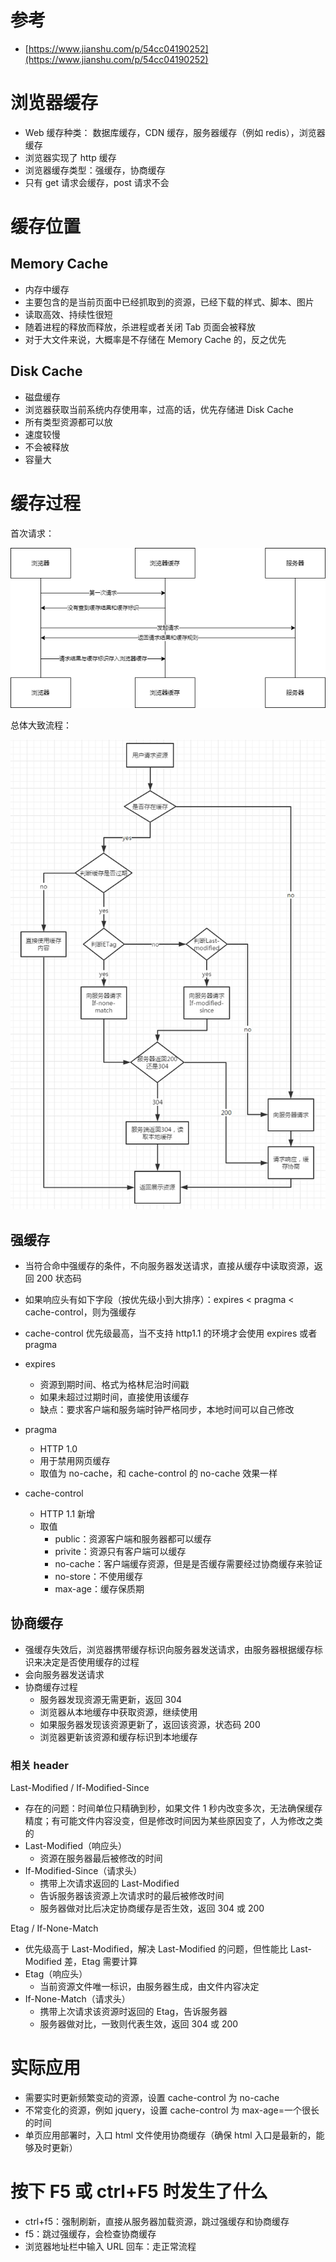 # 参考

- [https://www.jianshu.com/p/54cc04190252](https://www.jianshu.com/p/54cc04190252)

# 浏览器缓存

- Web 缓存种类： 数据库缓存，CDN 缓存，服务器缓存（例如 redis），浏览器缓存
- 浏览器实现了 http 缓存
- 浏览器缓存类型：强缓存，协商缓存
- 只有 get 请求会缓存，post 请求不会

# 缓存位置

## Memory Cache

- 内存中缓存
- 主要包含的是当前页面中已经抓取到的资源，已经下载的样式、脚本、图片
- 读取高效、持续性很短
- 随着进程的释放而释放，杀进程或者关闭 Tab 页面会被释放
- 对于大文件来说，大概率是不存储在 Memory Cache 的，反之优先

## Disk Cache

- 磁盘缓存
- 浏览器获取当前系统内存使用率，过高的话，优先存储进 Disk Cache
- 所有类型资源都可以放
- 速度较慢
- 不会被释放
- 容量大

# 缓存过程

首次请求：

![首次请求](../../resource/%E6%B5%8F%E8%A7%88%E5%99%A8%E7%BC%93%E5%AD%98%E9%A6%96%E6%AC%A1%E8%AF%B7%E6%B1%82.drawio.png)

总体大致流程：

![总体大致流程](../../resource/%E6%B5%8F%E8%A7%88%E5%99%A8%E7%BC%93%E5%AD%98%E8%BF%87%E7%A8%8B.png)

## 强缓存

- 当符合命中强缓存的条件，不向服务器发送请求，直接从缓存中读取资源，返回 200 状态码
- 如果响应头有如下字段（按优先级小到大排序）：expires < pragma < cache-control，则为强缓存
- cache-control 优先级最高，当不支持 http1.1 的环境才会使用 expires 或者 pragma
- expires

  - 资源到期时间、格式为格林尼治时间戳
  - 如果未超过过期时间，直接使用该缓存
  - 缺点：要求客户端和服务端时钟严格同步，本地时间可以自己修改

- pragma

  - HTTP 1.0
  - 用于禁用网页缓存
  - 取值为 no-cache，和 cache-control 的 no-cache 效果一样

- cache-control
  - HTTP 1.1 新增
  - 取值
    - public：资源客户端和服务器都可以缓存
    - privite：资源只有客户端可以缓存
    - no-cache：客户端缓存资源，但是是否缓存需要经过协商缓存来验证
    - no-store：不使用缓存
    - max-age：缓存保质期

## 协商缓存

- 强缓存失效后，浏览器携带缓存标识向服务器发送请求，由服务器根据缓存标识来决定是否使用缓存的过程
- 会向服务器发送请求
- 协商缓存过程
  - 服务器发现资源无需更新，返回 304
  - 浏览器从本地缓存中获取资源，继续使用
  - 如果服务器发现该资源更新了，返回该资源，状态码 200
  - 浏览器更新该资源和缓存标识到本地缓存

### 相关 header

Last-Modified / If-Modified-Since

- 存在的问题：时间单位只精确到秒，如果文件 1 秒内改变多次，无法确保缓存精度；有可能文件内容没变，但是修改时间因为某些原因变了，人为修改之类的
- Last-Modified（响应头）
  - 资源在服务器最后被修改的时间
- If-Modified-Since（请求头）
  - 携带上次请求返回的 Last-Modified
  - 告诉服务器该资源上次请求时的最后被修改时间
  - 服务器做对比后决定协商缓存是否生效，返回 304 或 200

Etag / If-None-Match

- 优先级高于 Last-Modified，解决 Last-Modified 的问题，但性能比 Last-Modified 差，Etag 需要计算
- Etag（响应头）
  - 当前资源文件唯一标识，由服务器生成，由文件内容决定
- If-None-Match（请求头）
  - 携带上次请求该资源时返回的 Etag，告诉服务器
  - 服务器做对比，一致则代表生效，返回 304 或 200

# 实际应用

- 需要实时更新频繁变动的资源，设置 cache-control 为 no-cache
- 不常变化的资源，例如 jquery，设置 cache-control 为 max-age=一个很长的时间
- 单页应用部署时，入口 html 文件使用协商缓存（确保 html 入口是最新的，能够及时更新）

# 按下 F5 或 ctrl+F5 时发生了什么

- ctrl+f5：强制刷新，直接从服务器加载资源，跳过强缓存和协商缓存
- f5：跳过强缓存，会检查协商缓存
- 浏览器地址栏中输入 URL 回车：走正常流程
